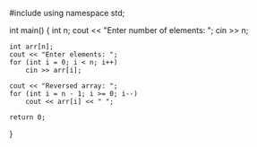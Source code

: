 #include <iostream>
using namespace std;

int main() {
    int n;
    cout << "Enter number of elements: ";
    cin >> n;

    int arr[n];
    cout << "Enter elements: ";
    for (int i = 0; i < n; i++)
        cin >> arr[i];

    cout << "Reversed array: ";
    for (int i = n - 1; i >= 0; i--)
        cout << arr[i] << " ";

    return 0;
}
